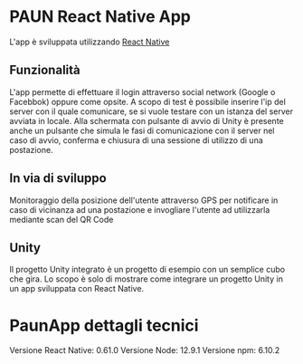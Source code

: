 # PAUN React Native App 

L'app è sviluppata utilizzando [React Native](https://facebook.github.io/react-native/)

## Funzionalità
L'app permette di effettuare il login attraverso social network (Google o Facebbok) oppure come opsite.
A scopo di test è possibile inserire l'ip del server con il quale comunicare, se si vuole testare con un istanza del server avviata in locale.
Alla schermata con pulsante di avvio di Unity è presente anche un pulsante che simula le fasi di comunicazione con il server nel caso di avvio, conferma e chiusura di una sessione di utilizzo di una postazione.

## In via di sviluppo
Monitoraggio della posizione dell'utente attraverso GPS per notificare in caso di vicinanza ad una postazione e invogliare l'utente ad utilizzarla mediante scan del QR Code

## Unity
Il progetto Unity integrato è un progetto di esempio con un semplice cubo che gira. Lo scopo è solo di mostrare come integrare un progetto Unity in un app sviluppata con React Native.

# PaunApp dettagli tecnici
Versione React Native: 0.61.0
Versione Node: 12.9.1
Versione npm: 6.10.2
